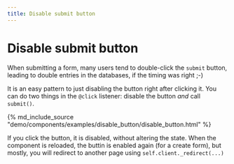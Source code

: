```yaml
---
title: Disable submit button
---
```


# Disable submit button

When submitting a form, many users tend to double-click the `submit` button, leading to double entries in the databases, if the timing was right ;-)

It is an easy pattern to just disabling the button right after clicking it. You can do two things in the `@click` listener: disable the button *and* call `submit()`.

{% md_include_source "demo/components/examples/disable_button/disable_button.html" %}


If you click the button, it is disabled, without altering the state. When the component is reloaded, the buttin is enabled again (for a create form), but mostly, you will redirect to another page using `self.client._redirect(...)` 


